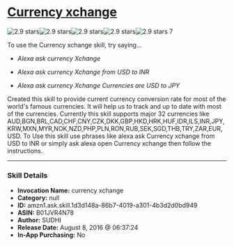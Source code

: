 # [Currency xchange](http://alexa.amazon.com/#skills/amzn1.ask.skill.1d3d148a-86b7-4019-a301-4b3d2d0bd949)
![2.9 stars](../../images/ic_star_black_18dp_1x.png)![2.9 stars](../../images/ic_star_black_18dp_1x.png)![2.9 stars](../../images/ic_star_half_black_18dp_1x.png)![2.9 stars](../../images/ic_star_border_black_18dp_1x.png)![2.9 stars](../../images/ic_star_border_black_18dp_1x.png) 7

To use the Currency xchange skill, try saying...

* *Alexa ask currency Xchange*

* *Alexa ask currency Xchange  from USD to INR*

* *Alexa ask currency Xchange Currencies are USD to JPY*

Created this skill to provide current currency conversion rate for most of the world's famous currencies. It will help us to track and up to date with most of the currencies. Currently this skill supports major 32 currencies like AUD,BGN,BRL,CAD,CHF,CNY,CZK,DKK,GBP,HKD,HRK,HUF,IDR,ILS,INR,JPY,KRW,MXN,MYR,NOK,NZD,PHP,PLN,RON,RUB,SEK,SGD,THB,TRY,ZAR,EUR,USD.
To Use this skill use phrases like alexa ask Currency xchange from USD to INR or  simply ask  alexa open Currency xchange  then follow the instructions.

***

### Skill Details

* **Invocation Name:** currency xchange
* **Category:** null
* **ID:** amzn1.ask.skill.1d3d148a-86b7-4019-a301-4b3d2d0bd949
* **ASIN:** B01JVR4N78
* **Author:** SUDHI
* **Release Date:** August 8, 2016 @ 06:37:24
* **In-App Purchasing:** No
